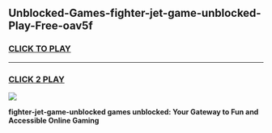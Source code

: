 
## Unblocked-Games-fighter-jet-game-unblocked-Play-Free-oav5f
<h3>
<a href="https://premium76.site?title=fighter-jet-game-unblocked&ref=23A">CLICK TO PLAY</a></h3>
<hr>

<h3>
<a href="https://premium76.site?title=fighter-jet-game-unblocked&ref=23A">CLICK 2 PLAY</a>
  
</h3>

<a href="https://premium76.site?title=fighter-jet-game-unblocked&ref=23A"><img src="https://clearcache.store/games.png"></a>


**fighter-jet-game-unblocked games unblocked: Your Gateway to Fun and Accessible Online Gaming**
